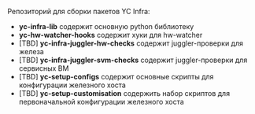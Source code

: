 Репозиторий для сборки пакетов YC Infra:
- **yc-infra-lib** содержит основную python библиотеку
- **yc-hw-watcher-hooks** содержит хуки для hw-watcher
- [TBD] **yc-infra-juggler-hw-checks** содержит juggler-проверки для железа
- [TBD] **yc-infra-juggler-svm-checks** содержит juggler-проверки для сервисных ВМ
- [TBD] **yc-setup-configs** содержит основные скрипты для конфигурации железного хоста
- [TBD] **yc-setup-customisation** содержить набор скриптов для первоначальной конфигурации железного хоста

